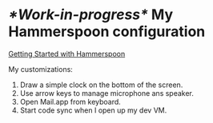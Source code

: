 # _\*Work-in-progress\*_ My Hammerspoon configuration

[Getting Started with Hammerspoon](https://www.hammerspoon.org/go/)

My customizations:
1. Draw a simple clock on the bottom of the screen.
2. Use arrow keys to manage microphone ans speaker.
3. Open Mail.app from keyboard.
4. Start code sync when I open up my dev VM.
